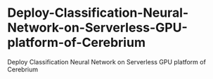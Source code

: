 # Deploy-Classification-Neural-Network-on-Serverless-GPU-platform-of-Cerebrium
Deploy Classification Neural Network on Serverless GPU platform of Cerebrium

